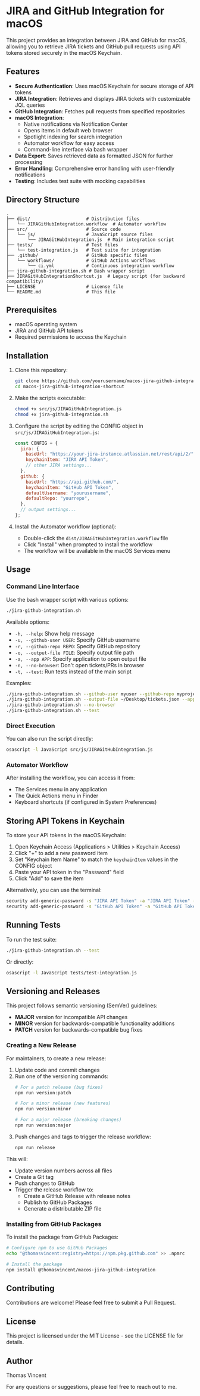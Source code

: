 # JIRA and GitHub Integration for macOS

This project provides an integration between JIRA and GitHub for macOS, allowing you to retrieve JIRA tickets and GitHub pull requests using API tokens stored securely in the macOS Keychain.

## Features

- **Secure Authentication**: Uses macOS Keychain for secure storage of API tokens
- **JIRA Integration**: Retrieves and displays JIRA tickets with customizable JQL queries
- **GitHub Integration**: Fetches pull requests from specified repositories
- **macOS Integration**:
  - Native notifications via Notification Center
  - Opens items in default web browser
  - Spotlight indexing for search integration
  - Automator workflow for easy access
  - Command-line interface via bash wrapper
- **Data Export**: Saves retrieved data as formatted JSON for further processing
- **Error Handling**: Comprehensive error handling with user-friendly notifications
- **Testing**: Includes test suite with mocking capabilities

## Directory Structure

```
.
├── dist/                     # Distribution files
│   └── JIRAGitHubIntegration.workflow  # Automator workflow
├── src/                      # Source code
│   └── js/                   # JavaScript source files
│       └── JIRAGitHubIntegration.js  # Main integration script
├── tests/                    # Test files
│   └── test-integration.js   # Test suite for integration
├── .github/                  # GitHub specific files
│   └── workflows/            # GitHub Actions workflows
│       └── ci.yml            # Continuous integration workflow
├── jira-github-integration.sh # Bash wrapper script
├── JIRAGitHubIntegrationShortcut.js  # Legacy script (for backward compatibility)
├── LICENSE                   # License file
└── README.md                 # This file
```

## Prerequisites

- macOS operating system
- JIRA and GitHub API tokens
- Required permissions to access the Keychain

## Installation

1. Clone this repository:
   ```bash
   git clone https://github.com/yourusername/macos-jira-github-integration-shortcut.git
   cd macos-jira-github-integration-shortcut
   ```

2. Make the scripts executable:
   ```bash
   chmod +x src/js/JIRAGitHubIntegration.js
   chmod +x jira-github-integration.sh
   ```

3. Configure the script by editing the CONFIG object in `src/js/JIRAGitHubIntegration.js`:
   ```javascript
   const CONFIG = {
     jira: {
       baseUrl: "https://your-jira-instance.atlassian.net/rest/api/2/",
       keychainItem: "JIRA API Token",
       // other JIRA settings...
     },
     github: {
       baseUrl: "https://api.github.com/",
       keychainItem: "GitHub API Token",
       defaultUsername: "yourusername",
       defaultRepo: "yourrepo",
     },
     // output settings...
   };
   ```

4. Install the Automator workflow (optional):
   - Double-click the `dist/JIRAGitHubIntegration.workflow` file
   - Click "Install" when prompted to install the workflow
   - The workflow will be available in the macOS Services menu

## Usage

### Command Line Interface

Use the bash wrapper script with various options:

```bash
./jira-github-integration.sh
```

Available options:
- `-h, --help`: Show help message
- `-u, --github-user USER`: Specify GitHub username
- `-r, --github-repo REPO`: Specify GitHub repository
- `-o, --output-file FILE`: Specify output file path
- `-a, --app APP`: Specify application to open output file
- `-n, --no-browser`: Don't open tickets/PRs in browser
- `-t, --test`: Run tests instead of the main script

Examples:
```bash
./jira-github-integration.sh --github-user myuser --github-repo myproject
./jira-github-integration.sh --output-file ~/Desktop/tickets.json --app "Visual Studio Code"
./jira-github-integration.sh --no-browser
./jira-github-integration.sh --test
```

### Direct Execution

You can also run the script directly:

```bash
osascript -l JavaScript src/js/JIRAGitHubIntegration.js
```

### Automator Workflow

After installing the workflow, you can access it from:
- The Services menu in any application
- The Quick Actions menu in Finder
- Keyboard shortcuts (if configured in System Preferences)

## Storing API Tokens in Keychain

To store your API tokens in the macOS Keychain:

1. Open Keychain Access (Applications > Utilities > Keychain Access)
2. Click "+" to add a new password item
3. Set "Keychain Item Name" to match the `keychainItem` values in the CONFIG object
4. Paste your API token in the "Password" field
5. Click "Add" to save the item

Alternatively, you can use the terminal:

```bash
security add-generic-password -s "JIRA API Token" -a "JIRA API Token" -w "your-token-here"
security add-generic-password -s "GitHub API Token" -a "GitHub API Token" -w "your-token-here"
```

## Running Tests

To run the test suite:

```bash
./jira-github-integration.sh --test
```

Or directly:

```bash
osascript -l JavaScript tests/test-integration.js
```

## Versioning and Releases

This project follows semantic versioning (SemVer) guidelines:

- **MAJOR** version for incompatible API changes
- **MINOR** version for backwards-compatible functionality additions
- **PATCH** version for backwards-compatible bug fixes

### Creating a New Release

For maintainers, to create a new release:

1. Update code and commit changes
2. Run one of the versioning commands:
   ```bash
   # For a patch release (bug fixes)
   npm run version:patch
   
   # For a minor release (new features)
   npm run version:minor
   
   # For a major release (breaking changes)
   npm run version:major
   ```
3. Push changes and tags to trigger the release workflow:
   ```bash
   npm run release
   ```

This will:
- Update version numbers across all files
- Create a Git tag
- Push changes to GitHub
- Trigger the release workflow to:
  - Create a GitHub Release with release notes
  - Publish to GitHub Packages
  - Generate a distributable ZIP file

### Installing from GitHub Packages

To install the package from GitHub Packages:

```bash
# Configure npm to use GitHub Packages
echo "@thomasvincent:registry=https://npm.pkg.github.com" >> .npmrc

# Install the package
npm install @thomasvincent/macos-jira-github-integration
```

## Contributing

Contributions are welcome! Please feel free to submit a Pull Request.

## License

This project is licensed under the MIT License - see the LICENSE file for details.

## Author

Thomas Vincent

For any questions or suggestions, please feel free to reach out to me.